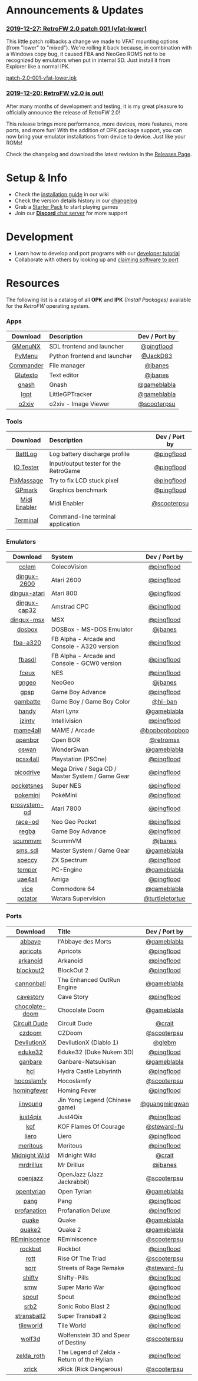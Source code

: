 # Announcements & Updates

### [2019-12-27: RetroFW 2.0 patch 001 (vfat-lower)](https://github.com/retrofw/firmware/releases/download/2.0/patch-2.0-001-vfat-lower.ipk)
This little patch rollbacks a change we made to VFAT mounting options (from "lower" to "mixed"). We're rolling it back because, in combination with a Windows copy bug, it caused FBA and NeoGeo ROMS not to be recognized by emulators when put in internal SD. Just install it from Explorer like a normal IPK.

[patch-2.0-001-vfat-lower.ipk](https://github.com/retrofw/firmware/releases/download/2.0/patch-2.0-001-vfat-lower.ipk)

### [2019-12-20: RetroFW v2.0 is out!](https://github.com/retrofw/firmware/releases/latest)

After many months of development and testing, it is my great pleasure to officially announce the release of RetroFW 2.0! 

This release brings more performance, more devices, more features, more ports, and more fun! With the addition of OPK package support, you can now bring your emulator installations from device to device. Just like your ROMs!

Check the changelog and download the latest revision in the [Releases Page](https://github.com/retrofw/firmware/releases/latest).

# Setup & Info

- Check the [installation guide](https://github.com/retrofw/firmware/wiki/Install-Firmware) in our wiki
- Check the version details history in our [changelog](https://github.com/retrofw/firmware/blob/master/CHANGELOG.md)
- Grab a [Starter Pack](https://github.com/retrofw/firmware/releases/tag/StarterPack2.0) to start playing games 
- Join our [**Discord** chat server](https://discord.gg/CX67MCH) for more support

# Development

- Learn how to develop and port programs with our [developer tutorial](https://docs.google.com/document/d/19kJXO3EZ8XCoeporuUUgV_S93AaPbSagza3sAgBILu8/edit?usp=sharing)
- Collaborate with others by looking up and [claiming software to port](https://docs.google.com/spreadsheets/d/1CfDmrbuRfihLl-emOtaS3RMg6t_em3EQQkQupw7vCRw/edit?usp=sharing)


# Resources

The following list is a catalog of all **OPK** and **IPK** _(Install Packages)_ available for the _RetroFW_ operating system.

### Apps

Download | Description | Dev / Port by
:------:|:------|:------:
[GMenuNX](https://github.com/pingflood/gmenunx/releases/download/latest/gmenunx.ipk) | SDL frontend and launcher | [@pingflood](https://github.com/pingflood)
[PyMenu](https://github.com/JackD83/PyMenu/releases/latest) | Python frontend and launcher | [@JackD83](https://github.com/JackD83)
[Commander](https://github.com/retrofw/dinguxcommander/releases/download/latest/commander.ipk) | File manager | [@jbanes](https://github.com/jbanes) 
[Glutexto](https://github.com/retrofw/glutexto/releases/download/latest/glutexto.ipk) | Text editor | [@jbanes](https://github.com/jbanes) 
[gnash](https://github.com/retrofw/gnash/releases/download/latest/gnash.ipk) | Gnash | [@gameblabla](https://github.com/gameblabla) 
[lgpt](https://github.com/retrofw/lgpt/releases/download/latest/lgpt.ipk) | LittleGPTracker | [@gameblabla](https://github.com/gameblabla) 
[o2xiv](https://github.com/scooterpsu/o2xiv/releases/download/latest/o2xiv.ipk) | o2xiv -  Image Viewer | [@scooterpsu](https://github.com/scooterpsu) 

### Tools

Download | Description | Dev / Port by
:------:|:------|:------:
[BattLog](https://github.com/pingflood/battlog/releases/latest/download/battlog.opk) | Log battery discharge profile | [@pingflood](https://github.com/pingflood)
[IO Tester](https://github.com/pingflood/iotester/releases/download/initial/iotester.ipk) | Input/output tester for the RetroGame | [@pingflood](https://github.com/pingflood)
[PixMassage](https://github.com/pingflood/pixmassage/releases/download/initial/pixmassage.ipk) | Try to fix LCD stuck pixel | [@pingflood](https://github.com/pingflood)
[GPmark](https://github.com/pingflood/gpmark/releases/download/latest/gpmark.ipk) | Graphics benchmark | [@pingflood](https://github.com/pingflood)
[Midi Enabler](https://github.com/scooterpsu/midi-enabler/releases/download/latest/midi-enabler.ipk) | Midi Enabler | [@scooterpsu](https://github.com/scooterpsu/midi-enabler)
[Terminal](https://ozgur.kazancci.com/jutleys/10-RG-300/IPK%20Files/apps/st-sdl-terminal.ipk) | Command-line terminal application | |

### Emulators

Download | System | Dev / Port by
:------:|:------|:------:
[colem](https://github.com/pingflood/colem/releases/latest/download/colem.opk) | ColecoVision | [@pingflood](https://github.com/pingflood) 
[dingux-2600](https://github.com/pingflood/dingux-2600/releases/latest/download/dingux-2600.opk) | Atari 2600 | [@pingflood](https://github.com/pingflood) 
[dingux-atari](https://github.com/pingflood/dingux-atari/releases/download/latest/dingux-atari.ipk) | Atari 800 | [@pingflood](https://github.com/pingflood) 
[dingux-cap32](https://github.com/pingflood/dingux-cap32/releases/download/latest/dingux-cap32.ipk) | Amstrad CPC | [@pingflood](https://github.com/pingflood) 
[dingux-msx](https://github.com/pingflood/dingux-msx/releases/download/latest/dingux-msx.ipk) | MSX | [@pingflood](https://github.com/pingflood) 
[dosbox](https://github.com/retrofw/dosbox/releases/download/latest/dosbox.ipk) | DOSBox - MS-DOS Emulator | [@jbanes](https://github.com/jbanes) 
[fba-a320](https://github.com/pingflood/fba-a320/releases/latest/download/fba-a320.opk) | FB Alpha - Arcade and Console - A320 version | [@pingflood](https://github.com/pingflood) 
[fbasdl](https://github.com/pingflood/fba-sdl/releases/download/latest/fbasdl.ipk) | FB Alpha - Arcade and Console - GCW0 version | [@pingflood](https://github.com/pingflood)
[fceux](https://github.com/pingflood/fceux/releases/latest/download/fceux.opk) | NES | [@pingflood](https://github.com/pingflood) 
[gngeo](https://github.com/jbanes/gngeo/releases/latest) | NeoGeo | [@jbanes](https://github.com/jbanes/gngeo) 
[gpsp](https://github.com/pingflood/gpsp/releases/download/latest/gpsp.ipk) | Game Boy Advance | [@pingflood](https://github.com/pingflood/gpsp) 
[gambatte](https://github.com/bardeci/dot-matrix-simulator/releases/latest) | Game Boy / Game Boy Color | [@hi-ban](https://github.com/bardeci/dot-matrix-simulator) 
[handy](https://github.com/retrofw/handy/releases/download/latest/handy.ipk) | Atari Lynx | [@gameblabla](https://github.com/gameblabla) 
[jzintv](https://github.com/pingflood/jzintv/releases/download/latest/jzintv.ipk) | Intellivision | [@pingflood](https://github.com/pingflood/jzintv) 
[mame4all](https://gitlab.com/bopbopbopbop/mame4all-rs97/tags/) | MAME / Arcade | [@bopbopbopbop](https://gitlab.com/bopbopbopbop/mame4all-rs97) 
[openbor](https://github.com/retromsx/retrofw_ipks/releases/latest/download/openbor.ipk) | Open BOR | [@retromsx](https://github.com/retromsx) 
[oswan](https://github.com/retrofw/oswan/releases/download/latest/oswan.ipk) | WonderSwan | [@gameblabla](https://github.com/gameblabla) 
[pcsx4all](https://github.com/pingflood/pcsx4all/releases/latest/download/pcsx4all.opk) | Playstation (PSOne) | [@pingflood](https://github.com/pingflood/) 
[picodrive](https://github.com/pingflood/picodrive/releases/download/latest/picodrive.ipk) | Mega Drive / Sega CD / Master System / Game Gear | [@pingflood](https://github.com/pingflood/picodriv) 
[pocketsnes](https://github.com/pingflood/pocketsnes/releases/latest/download/pocketsnes.opk) | Super NES | [@pingflood](https://github.com/pingflood/PocketSNES) 
[pokemini](https://github.com/pingflood/pokemini/releases/download/latest/pokemini.ipk) | PokéMini | [@pingflood](https://github.com/pingflood/pokemini) 
[prosystem-od](https://github.com/pingflood/prosystem-od/releases/download/latest/prosystem-od.ipk) | Atari 7800 | [@pingflood](https://github.com/pingflood/prosystem-od) 
[race-od](https://github.com/pingflood/race-od/releases/download/latest/race-od.ipk) | Neo Geo Pocket | [@pingflood](https://github.com/pingflood/race-od) 
[regba](https://github.com/pingflood/regba/releases/latest/download/regba.opk) | Game Boy Advance | [@pingflood](https://github.com/pingflood/regba) 
[scummvm](https://github.com/jbanes/scummvm/releases/tag/2.1.0-RetroFW-RC5) | ScummVM | [@jbanes](https://github.com/jbanes/scummvm) 
[sms_sdl](https://github.com/retrofw/sms_sdl/releases/download/latest/sms_sdl.ipk) | Master System / Game Gear | [@gameblabla](https://github.com/gameblabla) 
[speccy](https://github.com/pingflood/speccy/releases/download/latest/speccy.ipk) | ZX Spectrum | [@pingflood](https://github.com/pingflood/speccy) 
[temper](https://github.com/retrofw/temper/releases/download/latest/temper.ipk) | PC-Engine | [@gameblabla](https://github.com/gameblabla) 
[uae4all](https://github.com/retrofw/uae4all/releases/download/latest/uae4all.ipk) | Amiga | [@pingflood](https://github.com/retrofw/uae4all) 
[vice](https://github.com/retrofw/vice/releases/download/latest/vice.ipk) | Commodore 64 | [@gameblabla](https://github.com/gameblabla) 
[potator](https://github.com/turtleletortue/potator/releases/download/1.1-0/potator.ipk) | Watara Supervision | [@turtleletortue](https://github.com/turtleletortue)

### Ports

Download | Title | Dev / Port by
:------:|:------|:------:
[abbaye](https://github.com/retrofw/abbaye/releases/download/latest/abbaye.ipk) | l'Abbaye des Morts | [@gameblabla](https://github.com/gameblabla) 
[apricots](https://github.com/retrofw/apricots/releases/download/latest/apricots.ipk) | Apricots | [@pingflood](https://github.com/retrofw/apricots) 
[arkanoid](https://github.com/retrofw/arkanoid/releases/download/latest/arkanoid.ipk) | Arkanoid | [@pingflood](https://github.com/retrofw/arkanoid) 
[blockout2](https://github.com/pingflood/blockout2/releases/download/latest/blockout2.ipk) | BlockOut 2 | [@pingflood](https://github.com/pingflood/blockout2)
[cannonball](https://github.com/retrofw/cannonball/releases/download/latest/cannonball.ipk) | The Enhanced OutRun Engine | [@gameblabla](https://github.com/gameblabla) 
[cavestory](https://github.com/retrofw/cavestory/releases/download/latest/cavestory.ipk) | Cave Story | [@pingflood](https://github.com/retrofw/cavestory)
[chocolate-doom](https://github.com/retrofw/chocolate-doom/releases/download/latest/chocolate-doom.ipk) | Chocolate Doom | [@gameblabla](https://github.com/gameblabla) 
[Circuit Dude](http://crait.net/download.php?file=CircuitDudeLDK.zip) | Circuit Dude | [@crait](http://crait.net/) 
[czdoom](https://github.com/scooterpsu/czdoom/releases/download/latest/czdoom.ipk) | CZDoom | [@scooterpsu](https://github.com/scooterpsu/czdoom) 
[DevilutionX](https://github.com/glebm/devilutionX/releases/download/0.5.0.300/devilutionx-retrofw.ipk) | DevilutionX (Diablo 1) | [@glebm](https://github.com/glebm/devilutionX/) 
[eduke32](https://github.com/retrofw/eduke32/releases/download/latest/eduke32.ipk) | Eduke32 (Duke Nukem 3D) | [@pingflood](https://github.com/retrofw/eduke32) 
[ganbare](https://github.com/retrofw/Ganbare-Natsuki-San/releases/download/latest/ganbare.ipk) | Ganbare-Natsukisan | [@gameblabla](https://github.com/gameblabla) 
[hcl](https://github.com/retrofw/hydracastlelabyrinth/releases/download/latest/hcl.ipk) | Hydra Castle Labyrinth | [@pingflood](https://github.com/retrofw/hydracastlelabyrinth) 
[hocoslamfy](https://github.com/scooterpsu/hocoslamfy/releases/download/latest/hocoslamfy.opk) | Hocoslamfy | [@scooterpsu](https://github.com/scooterpsu/hocoslamfy) 
[homingfever](https://github.com/retrofw/homingfever/releases/download/latest/homingfever.ipk) | Homing Fever | [@pingflood](https://github.com/retrofw/retrofw/homingfever) 
[jinyoung](https://github.com/guangmingwan/rs97-jy/releases) | Jin Yong Legend (Chinese game) | [@guangmingwan](https://github.com/guangmingwan/rs97-jy) 
[just4qix](https://github.com/retrofw/just4qix/releases/download/latest/just4qix.ipk) | Just4Qix | [@pingflood](https://github.com/retrofw/just4qix)
[kof](https://github.com/retrofw/bennugd/releases/download/kof/kof.ipk) | KOF Flames Of Courage | [@steward-fu](https://github.com/retrofw/bennugd) 
[liero](https://github.com/pingflood/liero/releases/download/latest/liero.ipk) | Liero | [@pingflood](https://github.com/pingflood/liero) 
[meritous](https://github.com/retrofw/meritous/releases/download/latest/meritous.ipk) | Meritous | [@pingflood](https://github.com/retrofw/meritous) 
[Midnight Wild](http://crait.net/download.php?file=MidnightWildLDK.zip) | Midnight Wild | [@crait](http://crait.net/) 
[mrdrillux](https://github.com/retrofw/mrdrillux/releases/download/latest/mrdrillux.ipk) | Mr Drillux | [@jbanes](https://github.com/jbanes) 
[openjazz](https://github.com/scooterpsu/OpenJazz/releases/download/latest/openjazz.opk) | OpenJazz (Jazz Jackrabbit) | [@scooterpsu](https://github.com/scooterpsu/OpenJazz) 
[opentyrian](https://github.com/retrofw/opentyrian/releases/download/latest/opentyrian.ipk) | Open Tyrian | [@gameblabla](https://github.com/gameblabla) 
[pang](https://github.com/retrofw/pang/releases/download/latest/pang.ipk) | Pang | [@pingflood](https://github.com/retrofw/pang) 
[profanation](https://github.com/retrofw/profanation/releases/download/latest/profanation.ipk) | Profanation Deluxe | [@pingflood](https://github.com/retrofw/profanation)
[quake](https://github.com/retrofw/quake/releases/download/latest/quake.ipk) | Quake | [@gameblabla](https://github.com/gameblabla) 
[quake2](https://github.com/retrofw/quake2/releases/download/latest/quake2.ipk) | Quake 2 | [@gameblabla](https://github.com/gameblabla) 
[REminiscence](https://github.com/scooterpsu/REminiscence/releases/download/latest/reminiscence.ipk) | REminiscence | [@scooterpsu](https://github.com/scooterpsu) 
[rockbot](https://github.com/retrofw/rockbot/releases/download/latest/rockbot.ipk) | Rockbot | [@pingflood](https://github.com/retrofw/rockbot) 
[rott](https://github.com/scooterpsu/rott-rs97/releases/) | Rise Of The Triad | [@scooterpsu](https://github.com/scooterpsu/rott-rs97/releases/)
[sorr](https://github.com/retrofw/bennugd/releases/download/sorr/sorr.ipk) | Streets of Rage Remake | [@steward-fu](https://github.com/retrofw/bennugd) 
[shifty](https://github.com/retrofw/shifty/releases/download/latest/shifty.ipk) | Shifty-Pills | [@pingflood](https://github.com/retrofw/shifty/releases) 
[smw](https://github.com/retrofw/smw/releases/download/latest/smw.ipk) | Super Mario War | [@pingflood](https://github.com/retrofw/smw) 
[spout](https://github.com/retrofw/spout/releases/download/latest/spout.ipk) | Spout | [@pingflood](https://github.com/retrofw/spout) 
[srb2](https://github.com/retrofw/srb2/releases/download/latest/srb2.ipk) | Sonic Robo Blast 2 | [@pingflood](https://github.com/retrofw/srb2/releases)
[stransball2](https://github.com/retrofw/stransball2/releases/download/latest/stransball2.ipk) | Super Transball 2 | [@pingflood](https://github.com/retrofw/stransball2)
[tileworld](https://github.com/retrofw/tileworld/releases/download/latest/tileworld.ipk) | Tile World | [@pingflood](https://github.com/retrofw/tileworld) 
[wolf3d](https://github.com/scooterpsu/wolf3d/releases) | Wolfenstein 3D and Spear of Destiny | [@scooterpsu](https://github.com/scooterpsu/wolf3d) 
[zelda_roth](https://github.com/retrofw/zelda_roth/releases/download/latest/zelda_roth.ipk) | The Legend of Zelda - Return of the Hylian | [@pingflood](https://github.com/retrofw/zelda_roth) 
[xrick](https://github.com/scooterpsu/xrick/releases/download/latest/xrick.opk) | xRick (Rick Dangerous) | [@scooterpsu](https://github.com/scooterpsu/xrick) 
